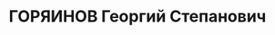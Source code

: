 ---
title: ГОРЯИНОВ Георгий Степанович
description: р. 1903, м. Серафимович Сталінградської обл., росіянин, з робітників,
  позапартійний, освіта початкова, завідуючий діловодством штабу 7 стрілецького корпусу.
  27.11.1937 звинувачений в а/рад. діяльності, розстріляний 28.11.1937 р. Реабілітований
  10.05.1958 р.
---